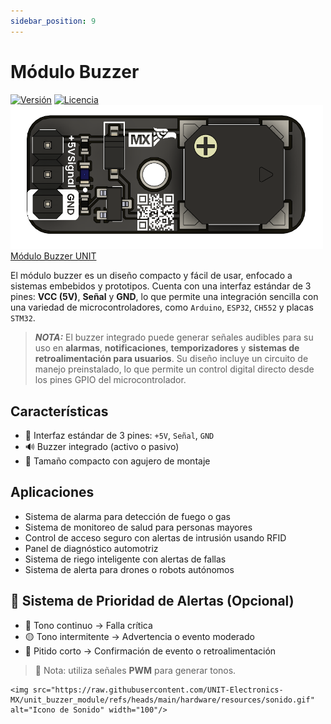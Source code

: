 ```yaml
---
sidebar_position: 9
---
```


# Módulo Buzzer


<div  style={{ textAlign: "center" }}>
    <a href="#"><img src="https://img.shields.io/badge/version-1.0-blue.svg" alt="Versión"/></a>
    <a href="#"><img src="https://img.shields.io/badge/license-MIT-green.svg" alt="Licencia"/></a>
    <br/>
</div>

<div  style={{ textAlign: "center" }}>
    <a href="https://github.com/UNIT-Electronics-MX/unit_buzzer_module/tree/main">
        <img src="https://raw.githubusercontent.com/UNIT-Electronics-MX/unit_buzzer_module/refs/heads/main/hardware/resources/unit_top_ue0088_modulo_buzzer_v_1_1_0.png" width="500px" alt="Módulo Buzzer UNIT"/><br/>
        Módulo Buzzer UNIT
    </a>
</div>

El módulo  buzzer es un diseño compacto y fácil de usar, enfocado a sistemas embebidos y prototipos. Cuenta con una interfaz estándar de 3 pines: **VCC (5V)**, **Señal** y **GND**, lo que permite una integración sencilla con una variedad de microcontroladores, como `Arduino`, `ESP32`, `CH552` y placas `STM32`.

> **_NOTA:_** El buzzer integrado puede generar señales audibles para su uso en **alarmas**, **notificaciones**, **temporizadores** y **sistemas de retroalimentación para usuarios**. Su diseño incluye un circuito de manejo preinstalado, lo que permite un control digital directo desde los pines GPIO del microcontrolador.


## Características

- 🧩 Interfaz estándar de 3 pines: `+5V`, `Señal`, `GND`
- 🔊 Buzzer integrado (activo o pasivo)
- 📏 Tamaño compacto con agujero de montaje


## Aplicaciones

- Sistema de alarma para detección de fuego o gas
- Sistema de monitoreo de salud para personas mayores
- Control de acceso seguro con alertas de intrusión usando RFID
- Panel de diagnóstico automotriz
- Sistema de riego inteligente con alertas de fallas
- Sistema de alerta para drones o robots autónomos


## 🔄 Sistema de Prioridad de Alertas (Opcional) 
- 🔴 Tono continuo → Falla crítica
- 🟡 Tono intermitente → Advertencia o evento moderado
- 🔵 Pitido corto → Confirmación de evento o retroalimentación


> 🔧 Nota: utiliza señales **PWM** para generar tonos.
<div style={{ textAlign: "center" }}>

    <img src="https://raw.githubusercontent.com/UNIT-Electronics-MX/unit_buzzer_module/refs/heads/main/hardware/resources/sonido.gif" alt="Icono de Sonido" width="100"/>
</div>

